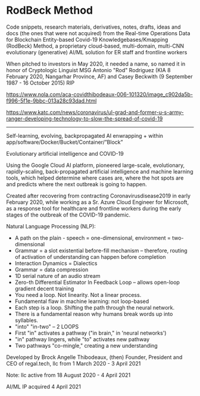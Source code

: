 # RodBeck Method

Code snippets, research materials, derivatives, notes, drafts, ideas and docs (the ones that were not acquired) from the Real-time Operations Data for Blockchain Entity-based Covid-19 Knowledgebases/Kmapping (RodBeck) Method, a proprietary cloud-based, multi-domain, multi-CNN evolutionary (generative) AI/ML solution for ER staff and frontline workers

When pitched to investors in May 2020, it needed a name, so named it in honor of Cryptologic Linguist MSG Antonio "Rod" Rodriguez (KIA 8 February 2020, Nangarhar Province, AF) and Casey Beckwith (9 September 1987 - 16 October 2015) RIP

https://www.nola.com/aca-covidthibodeaux-006-101320/image_c902da5b-f996-5f1e-9bbc-013a28c93dad.html

https://www.katc.com/news/coronavirus/ul-grad-and-former-u-s-army-ranger-developing-technology-to-slow-the-spread-of-covid-19

_____________________________________

Self-learning, evolving, backpropagated AI enwrapping + within app/software/Docker/Bucket/Container/”Block”

Evolutionary artificial intelligence and COVID-19

Using the Google Cloud AI platform, pioneered large-scale, evolutionary, rapidly-scaling, back-propagated artificial intelligence and machine learning tools, which helped determine where cases are, where the hot spots are and predicts where the next outbreak is going to happen.

Created after recovering from contracting Coronavirusdisease2019 in early February 2020, while working as a Sr. Azure Cloud Engineer for Microsoft, as a response tool for healthcare and frontline workers during the early stages of the outbreak of the COVID-19 pandemic.


Natural Language Processing (NLP):
- A path on the plain - speech = one-dimensional, environment = two-dimensional
- Grammar = a slot existential before-fill mechanism – therefore, routing of activation of understanding can happen before completion
- Interaction Dynamics = Dialectics
- Grammar = data compression
- 1D serial nature of an audio stream
- Zero-th Differential Estimator In Feedback Loop – allows open-loop gradient decent training
- You need a loop. Not linearity. Not a linear process.
- Fundamental flaw in machine learning: not loop-based
- Each step is a loop. Shifting the path through the neural network.
- There is a fundamental reason why humans break words up into syllables.
- "into" "in-two" – 2 LOOPS
- First "in" activates a pathway ("in brain," in 'neural networks')
- "in" pathway lingers, while "to" activates new pathway
- Two pathways "co-mingle," creating a new understanding


Developed by Brock Angelle Thibodeaux, (then) Founder, President and CEO of regal.tech, llc from 1 March 2020 - 3 April 2021

Note: llc active from 18 August 2020 - 4 April 2021

AI/ML IP acquired 4 April 2021

